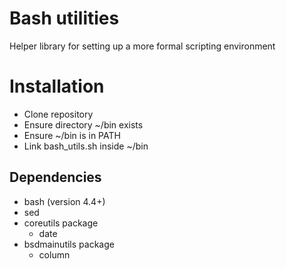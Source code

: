 # Bash utilities

Helper library for setting up a more formal scripting environment

# Installation
- Clone repository
- Ensure directory ~/bin exists
- Ensure ~/bin is in PATH
- Link bash_utils.sh inside ~/bin

## Dependencies

- bash (version 4.4+)
- sed
- coreutils package
    - date
- bsdmainutils package
    - column
